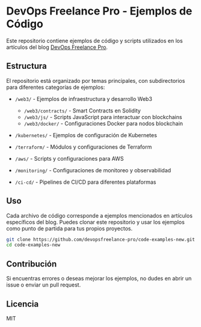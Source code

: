 # DevOps Freelance Pro - Ejemplos de Código

Este repositorio contiene ejemplos de código y scripts utilizados en los artículos del blog [DevOps Freelance Pro](https://www.devopsfreelance.pro/blog/).

## Estructura

El repositorio está organizado por temas principales, con subdirectorios para diferentes categorías de ejemplos:

- `/web3/` - Ejemplos de infraestructura y desarrollo Web3
  - `/web3/contracts/` - Smart Contracts en Solidity
  - `/web3/js/` - Scripts JavaScript para interactuar con blockchains
  - `/web3/docker/` - Configuraciones Docker para nodos blockchain

- `/kubernetes/` - Ejemplos de configuración de Kubernetes
- `/terraform/` - Módulos y configuraciones de Terraform
- `/aws/` - Scripts y configuraciones para AWS
- `/monitoring/` - Configuraciones de monitoreo y observabilidad
- `/ci-cd/` - Pipelines de CI/CD para diferentes plataformas

## Uso

Cada archivo de código corresponde a ejemplos mencionados en artículos específicos del blog. Puedes clonar este repositorio y usar los ejemplos como punto de partida para tus propios proyectos.

```bash
git clone https://github.com/devopsfreelance-pro/code-examples-new.git
cd code-examples-new
```

## Contribución

Si encuentras errores o deseas mejorar los ejemplos, no dudes en abrir un issue o enviar un pull request.

## Licencia

MIT
